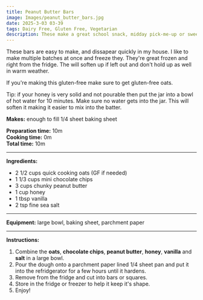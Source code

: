 ```yaml
---
title: Peanut Butter Bars
image: Images/peanut_butter_bars.jpg
date: 2025-3-03 03-39
tags: Dairy Free, Gluten Free, Vegetarian
description: These make a great school snack, midday pick-me-up or sweet treat. 
---
```

These bars are easy to make, and dissapear quickly in my house. I like to make multiple batches at once and freeze they. They're great frozen and right from the fridge. The will soften up if left out and don't hold up as well in warm weather. 

If you're making this gluten-free make sure to get gluten-free oats. 

Tip: if your honey is very solid and not pourable then put the jar into a bowl of hot water for 10 minutes. Make sure no water gets into the jar. This will soften it making it easier to mix into the batter.

**Makes:** enough to fill 1/4 sheet baking sheet

**Preparation time:** 10m  
**Cooking time:** 0m  
**Total time:** 10m

---

**Ingredients:**

- 2 1/2 cups quick cooking oats (GF if needed)
- 1 1/3 cups mini chocolate chips
- 3 cups chunky peanut butter
- 1 cup honey
- 1 tbsp vanilla
- 2 tsp fine sea salt


---

**Equipment:** large bowl, baking sheet, parchment paper

---

**Instructions:**

1. Combine the **oats**, **chocolate chips**, **peanut butter**, **honey**, **vanilla** and **salt** in a large bowl.
1. Pour the dough onto a parchment paper lined 1/4 sheet pan and put it into the refridgerator for a few hours until it hardens. 
1. Remove from the fridge and cut into bars or squares. 
1. Store in the fridge or freezer to help it keep it's shape. 
1. Enjoy!  
